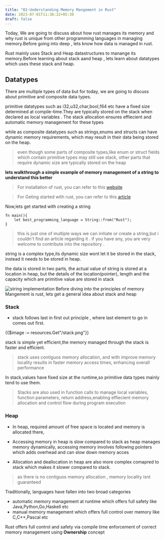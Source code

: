 ```yaml
---
title: "02-Understanding Memory Mangement in Rust"
date: 2023-07-01T11:36:22+05:30
draft: false
---
```


Today, We are going to discuss about how rust manages its memory and why rust is unique from other programming languages in managing memory.Before going into deep , lets know how data is managed in rust.

Rust mainly uses Stack and Heap datastructures to manange its memory.Before learning about stack aand heap , lets learn about datatypes which uses these stack and heap.

## Datatypes

There are multiple types of data but for today, we are going to discuss about primitive and composite data types.

primitive datatypes such as i32,u32,char,bool,f64 etc have a fixed size determined at compile-time.They are typically stored on the stack when declared as local variables . The stack allocation ensures effiecient and automatic memory management for these types

while as composite datatypes such as strings,enums and structs can have dynamic memory requirements, which may result in their data being stored on the heap.

> even though some parts of composite types,like enum or struct fields which contain primitive types may still use stack, other parts that require dynamic size are typically stored on the heap

**lets walkthrough a simple example of memory management of a string to understand this better**

> For installation of rust, you can refer to this [website]("https://www.rust-lang.org/tools/install")

>For Geting started with rust, you can refer to this [article]("https://rufevean.github.io/the-rust-chronicles/posts/01-overview-and-getting-started/")

Now,lets get started with creating a string

```
fn main(){
    let best_programming_language = String::from("Rust");
}
```

> this is just one of multiple ways we can initiate or create a string,but i couldn't find an article regarding it . if you have any, you are very welcome to contribute into the repository  .

string is a complex type,its dynamic size wont let it be stored in the stack, instead it needs to be stored in heap.

the data is stored in two parts, the actual value of string is stored at a location in heap, but the details of the location(pointer), length and the capacity which are primitive value are stored in stack

![string implementation](./stringimplementation.png)
Before diving into the principles of memory Mangement is rust, lets get a general idea about stack and heap  
### Stack

- stack follows last in first out principle , where last element to go in comes out first.

{{$image := resources.Get"/stack.png"}}

stack is simple yet efficient,the memory managed through the stack is faster and efficient.

> stack uses contiguos memory allocation, and with improve memory locality results in faster memory access times, enhancing overall performance

In stack,values have fixed size at the runtime,so primitive data types mainly tend to use them.

> Stacks are also used in function calls to manage local variables, function parameters, return 
address,enabling effiecient memory allocation and control flow during program execution

### Heap

- In heap, required amount of free space is located and memory is allocated there,

- Accessing memory in heap is slow compared to stack as heap manages memory dynamically, accessing memory involves following pointers which adds overhead and can slow down memory acces

- Allocation and deallocation in heap are also more complex comapred to stack which makes it slower compared to stack.


> as there is no contiguos memory allocation , memory locality isnt guaranteed


Traditionally, languages have fallen into two broad categories 

- automatic memory management at runtime which offers full safety like Java,Python,Go,Haskell etc
- manual memory management which offers full control over memory like C,C++,Pascal etc

Rust offers full control and safety via compile time enforcement of correct memory management using **Ownership** concept

